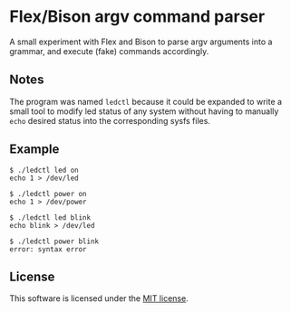 <!--
SPDX-FileCopyrightText: 2022 Agathe Porte <microjoe@microjoe.org>

SPDX-License-Identifier: MIT
-->

# Flex/Bison argv command parser

A small experiment with Flex and Bison to parse argv arguments into a grammar,
and execute (fake) commands accordingly.

## Notes

The program was named `ledctl` because it could be expanded to write a small
tool to modify led status of any system without having to manually `echo`
desired status into the corresponding sysfs files.

## Example

```console
$ ./ledctl led on   
echo 1 > /dev/led

$ ./ledctl power on
echo 1 > /dev/power

$ ./ledctl led blink
echo blink > /dev/led

$ ./ledctl power blink
error: syntax error
```

## License

This software is licensed under the [MIT license](LICENSES/MIT.txt).
